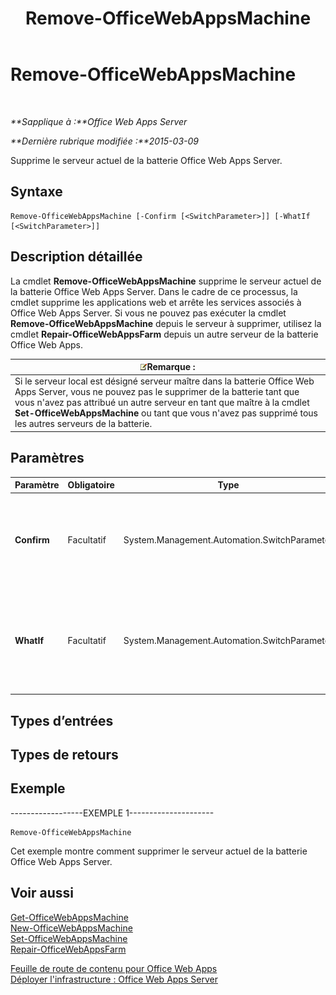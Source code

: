 ﻿---
title: Remove-OfficeWebAppsMachine
TOCTitle: Remove-OfficeWebAppsMachine
ms:assetid: 5ad806f2-67c6-41ed-a708-69db800f492a
ms:mtpsurl: https://technet.microsoft.com/fr-fr/library/JJ219440(v=office.15)
ms:contentKeyID: 49645208
ms.date: 12/22/2017
mtps_version: v=office.15
ms.translationtype: HT
---

# Remove-OfficeWebAppsMachine

 

_**Sapplique à :**Office Web Apps Server_

_**Dernière rubrique modifiée :**2015-03-09_

Supprime le serveur actuel de la batterie Office Web Apps Server.

## Syntaxe

    Remove-OfficeWebAppsMachine [-Confirm [<SwitchParameter>]] [-WhatIf [<SwitchParameter>]]

## Description détaillée

La cmdlet **Remove-OfficeWebAppsMachine** supprime le serveur actuel de la batterie Office Web Apps Server. Dans le cadre de ce processus, la cmdlet supprime les applications web et arrête les services associés à Office Web Apps Server. Si vous ne pouvez pas exécuter la cmdlet **Remove-OfficeWebAppsMachine** depuis le serveur à supprimer, utilisez la cmdlet **Repair-OfficeWebAppsFarm** depuis un autre serveur de la batterie Office Web Apps.

<table>
<thead>
<tr class="header">
<th><img src="images/JJ219459.note(Office.15).gif" title="Remarque" alt="Remarque" /><strong>Remarque :</strong></th>
</tr>
</thead>
<tbody>
<tr class="odd">
<td>Si le serveur local est désigné serveur maître dans la batterie Office Web Apps Server, vous ne pouvez pas le supprimer de la batterie tant que vous n'avez pas attribué un autre serveur en tant que maître à la cmdlet <strong>Set-OfficeWebAppsMachine</strong> ou tant que vous n'avez pas supprimé tous les autres serveurs de la batterie.</td>
</tr>
</tbody>
</table>


## Paramètres


<table>
<colgroup>
<col style="width: 25%" />
<col style="width: 25%" />
<col style="width: 25%" />
<col style="width: 25%" />
</colgroup>
<thead>
<tr class="header">
<th>Paramètre</th>
<th>Obligatoire</th>
<th>Type</th>
<th>Description</th>
</tr>
</thead>
<tbody>
<tr class="odd">
<td><p><strong>Confirm</strong></p></td>
<td><p>Facultatif</p></td>
<td><p>System.Management.Automation.SwitchParameter</p></td>
<td><p>Vous demande confirmation avant d’exécuter la commande. Pour plus d’informations, entrez la commande suivante : <strong>get-help about_commonparameters</strong></p></td>
</tr>
<tr class="even">
<td><p><strong>WhatIf</strong></p></td>
<td><p>Facultatif</p></td>
<td><p>System.Management.Automation.SwitchParameter</p></td>
<td><p>Affiche un message qui explique l’effet de la commande au lieu de l’exécuter. Pour plus d’informations, entrez la commande suivante : <strong>get-help about_commonparameters</strong></p></td>
</tr>
</tbody>
</table>


## Types d’entrées

## Types de retours

## Exemple

\------------------EXEMPLE 1---------------------

    Remove-OfficeWebAppsMachine

Cet exemple montre comment supprimer le serveur actuel de la batterie Office Web Apps Server.

## Voir aussi


[Get-OfficeWebAppsMachine](get-officewebappsmachine.md)  
[New-OfficeWebAppsMachine](new-officewebappsmachine.md)  
[Set-OfficeWebAppsMachine](set-officewebappsmachine.md)  
[Repair-OfficeWebAppsFarm](repair-officewebappsfarm.md)  


[Feuille de route de contenu pour Office Web Apps](content-roadmap-for-office-web-apps-server.md)  
[Déployer l'infrastructure : Office Web Apps Server](deploy-the-infrastructure-office-web-apps-server.md)  
  

[](deploy-the-infrastructure-office-web-apps-server.md)

